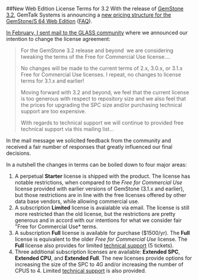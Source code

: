 ##New Web Edition License Terms for 3.2
With the release of [GemStone 3.2](gemstone3.2release.md), GemTalk Systems is announcing a 
[new pricing structure for the GemStone/S 64 Web Edition][1] ([FAQ][2]).

[In February, I sent mail to the GLASS community][3] where we announced our intention to 
change the license agreement:

> For the GemStone 3.2 release and beyond  we are considering tweaking the terms of the Free for Commercial Use license....
>
> No changes will be made to the current terms of 2.x, 3.0.x, or 3.1.x Free for Commercial Use licenses. I repeat, no changes to license terms for 3.1.x and earlier!
>
> Moving forward with 3.2 and beyond, we feel that the current license is too generous with respect to repository size and we also feel that the prices for upgrading the SPC size and/or purchasing technical support are too expensive. 
>
> With regards to technical support we will continue to provided free technical support via this mailing list...

In the mail message we solicited feedback from the community and received a fair number of responses that greatly influenced our final decisions.

In a nutshell the changes in terms can be boiled down to four major areas:

1. A perpetual **Starter** license is shipped with the product. The license has notable restrictions,
   when compared to the *Free for Commercial Use* license provided with earlier versions of GemStone (3.1.x
   and earlier), 
   but those restrictions are in line with the free licenses offered by other data base
   vendors, while allowing commercial use.
2. A subscription **Limited** license is avaialable via email. The license is still more restricted than 
   the old license, but the restrictions are pretty generous and in accord with our intentions for
   what we consider fair "Free for Commercial Use* terms.
3. A subscription **Full** license is available for purchase ($1500/yr). The **Full** license is
   equivalent to the older *Free for Commercial Use* license. The **Full** license also provides for 
   limited [technical support][4] (5 tickets).
4. Three additional subscription licenses are available: **Extended SPC**, **Extended CPU**, and 
   **Extended Full**. The new licenses provide options for increasing the size of the SPC to 4G and/or
   increasing the number of CPUS to 4. Limited [technical support][4] is also provided.

[1]: http://seaside.gemtalksystems.com/docs/WebEditionPricing.htm
[2]: http://seaside.gemtalksystems.com/docs/Web_Edition_FAQ.htm
[3]: http://forum.world.st/Glass-Changes-to-terms-of-Free-for-Commercial-Use-license-for-3-2-and-beyond-tp4746053.html
[4]: http://gemtalksystems.com/index.php/community/gss-support/overview/
